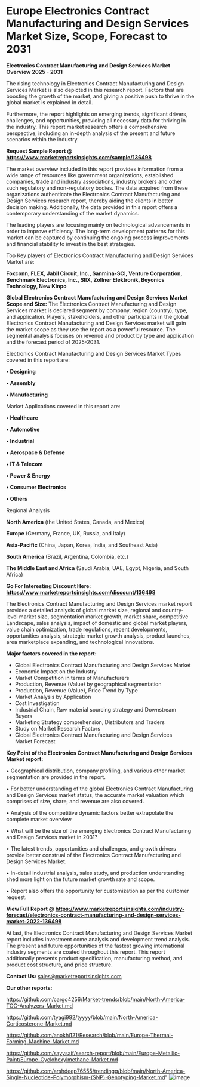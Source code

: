 # Europe Electronics Contract Manufacturing and Design Services Market Size, Scope, Forecast to 2031

<Strong> Electronics Contract Manufacturing and Design Services Market Overview 2025 - 2031</strong>

The rising technology in Electronics Contract Manufacturing and Design Services Market is also depicted in this research report. Factors that are boosting the growth of the market, and giving a positive push to thrive in the global market is explained in detail.

Furthermore, the report highlights on emerging trends, significant drivers, challenges, and opportunities, providing all necessary data for thriving in the industry. This report market research offers a comprehensive perspective, including an in-depth analysis of the present and future scenarios within the industry.

<strong>Request Sample Report @ <a href=https://www.marketreportsinsights.com/sample/136498>https://www.marketreportsinsights.com/sample/136498</a></strong>

The market overview included in this report provides information from a wide range of resources like government organizations, established companies, trade and industry associations, industry brokers and other such regulatory and non-regulatory bodies. The data acquired from these organizations authenticate the Electronics Contract Manufacturing and Design Services research report, thereby aiding the clients in better decision making. Additionally, the data provided in this report offers a contemporary understanding of the market dynamics.

The leading players are focusing mainly on technological advancements in order to improve efficiency. The long-term development patterns for this market can be captured by continuing the ongoing process improvements and financial stability to invest in the best strategies.

Top Key players of Electronics Contract Manufacturing and Design Services Market are:

<strong>Foxconn, FLEX, Jabil Circuit, Inc., Sanmina-SCI, Venture Corporation, Benchmark Electronics, Inc., SIIX, Zollner Elektronik, Beyonics Technology, New Kinpo</strong>

<strong><b>Global Electronics Contract Manufacturing and Design Services Market Scope and Size:</b></strong>
The Electronics Contract Manufacturing and Design Services market is declared segment by company, region (country), type, and application. Players, stakeholders, and other participants in the global Electronics Contract Manufacturing and Design Services market will gain the market scope as they use the report as a powerful resource. The segmental analysis focuses on revenue and product by type and application and the forecast period of 2025-2031.

Electronics Contract Manufacturing and Design Services Market Types covered in this report are:

<strong>• Designing

• Assembly

• Manufacturing</strong>

Market Applications covered in this report are:

<strong>• Healthcare

• Automotive

• Industrial

• Aerospace & Defense

• IT & Telecom

• Power & Energy

• Consumer Electronics

• Others</strong> 

Regional Analysis

<strong>North America</strong> (the United States, Canada, and Mexico)

<strong>Europe</strong> (Germany, France, UK, Russia, and Italy)

<strong>Asia-Pacific</strong> (China, Japan, Korea, India, and Southeast Asia)

<strong>South America</strong> (Brazil, Argentina, Colombia, etc.)

<strong>The Middle East and Africa</strong> (Saudi Arabia, UAE, Egypt, Nigeria, and South Africa)

<strong>Go For Interesting Discount Here: <a href=https://www.marketreportsinsights.com/discount/136498>https://www.marketreportsinsights.com/discount/136498</a></strong>

The Electronics Contract Manufacturing and Design Services market report provides a detailed analysis of global market size, regional and country-level market size, segmentation market growth, market share, competitive Landscape, sales analysis, impact of domestic and global market players, value chain optimization, trade regulations, recent developments, opportunities analysis, strategic market growth analysis, product launches, area marketplace expanding, and technological innovations.

<strong><b>Major factors covered in the report:</b></strong>
<ul>
  <li>Global Electronics Contract Manufacturing and Design Services Market </li>
  <li>Economic Impact on the Industry</li>
  <li>Market Competition in terms of Manufacturers</li>
  <li>Production, Revenue (Value) by geographical segmentation</li>
  <li>Production, Revenue (Value), Price Trend by Type</li>
  <li>Market Analysis by Application</li>
  <li>Cost Investigation</li>
  <li>Industrial Chain, Raw material sourcing strategy and Downstream Buyers</li>
  <li>Marketing Strategy comprehension, Distributors and Traders</li>
  <li>Study on Market Research Factors</li>
  <li>Global Electronics Contract Manufacturing and Design Services Market Forecast</li>
</ul>

<strong><b>Key Point of the Electronics Contract Manufacturing and Design Services Market report:</b></strong>

• Geographical distribution, company profiling, and various other market segmentation are provided in the report.

• For better understanding of the global Electronics Contract Manufacturing and Design Services market status, the accurate market valuation which comprises of size, share, and revenue are also covered.

• Analysis of the competitive dynamic factors better extrapolate the complete market overview

• What will be the size of the emerging Electronics Contract Manufacturing and Design Services market in 2031?

• The latest trends, opportunities and challenges, and growth drivers provide better construal of the Electronics Contract Manufacturing and Design Services Market.

• In-detail industrial analysis, sales study, and production understanding shed more light on the future market growth rate and scope.

• Report also offers the opportunity for customization as per the customer request.

<strong><b>View Full Report @ <a href=https://www.marketreportsinsights.com/industry-forecast/electronics-contract-manufacturing-and-design-services-market-2022-136498>https://www.marketreportsinsights.com/industry-forecast/electronics-contract-manufacturing-and-design-services-market-2022-136498</a></b></strong>


At last, the Electronics Contract Manufacturing and Design Services Market report includes investment come analysis and development trend analysis. The present and future opportunities of the fastest growing international industry segments are coated throughout this report. This report additionally presents product specification, manufacturing method, and product cost structure, and price structure.

<strong>Contact Us:</strong>
sales@marketreportsinsights.com

<strong>Our other reports:</strong>

<a href=https://github.com/cargo4256/Market-trends/blob/main/North-America-TOC-Analyzers-Market.md>https://github.com/cargo4256/Market-trends/blob/main/North-America-TOC-Analyzers-Market.md</a>

<a href=https://github.com/tyagi992/tyyyy/blob/main/North-America-Corticosterone-Market.md>https://github.com/tyagi992/tyyyy/blob/main/North-America-Corticosterone-Market.md</a>

<a href=https://github.com/anokhi121/Research/blob/main/Europe-Thermal-Forming-Machine-Market.md>https://github.com/anokhi121/Research/blob/main/Europe-Thermal-Forming-Machine-Market.md</a>

<a href=https://github.com/sayysaif/search-report/blob/main/Europe-Metallic-Paint/Europe-Cyclohexylmethane-Market.md>https://github.com/sayysaif/search-report/blob/main/Europe-Metallic-Paint/Europe-Cyclohexylmethane-Market.md</a>

<a href=https://github.com/arshdeep76555/trendingg/blob/main/North-America-Single-Nucleotide-Polymorphism-(SNP)-Genotyping-Market.md>https://github.com/arshdeep76555/trendingg/blob/main/North-America-Single-Nucleotide-Polymorphism-(SNP)-Genotyping-Market.md</a>"
![image](https://github.com/user-attachments/assets/f0b1f23f-5b9f-46bd-9156-346a8c558433)
